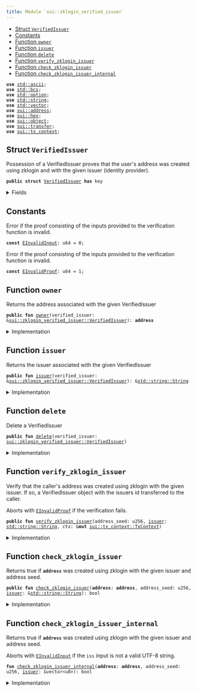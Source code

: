 ```yaml
---
title: Module `sui::zklogin_verified_issuer`
---
```




-  [Struct `VerifiedIssuer`](#sui_zklogin_verified_issuer_VerifiedIssuer)
-  [Constants](#@Constants_0)
-  [Function `owner`](#sui_zklogin_verified_issuer_owner)
-  [Function `issuer`](#sui_zklogin_verified_issuer_issuer)
-  [Function `delete`](#sui_zklogin_verified_issuer_delete)
-  [Function `verify_zklogin_issuer`](#sui_zklogin_verified_issuer_verify_zklogin_issuer)
-  [Function `check_zklogin_issuer`](#sui_zklogin_verified_issuer_check_zklogin_issuer)
-  [Function `check_zklogin_issuer_internal`](#sui_zklogin_verified_issuer_check_zklogin_issuer_internal)


<pre><code><b>use</b> <a href="../std/ascii.md#std_ascii">std::ascii</a>;
<b>use</b> <a href="../std/bcs.md#std_bcs">std::bcs</a>;
<b>use</b> <a href="../std/option.md#std_option">std::option</a>;
<b>use</b> <a href="../std/string.md#std_string">std::string</a>;
<b>use</b> <a href="../std/vector.md#std_vector">std::vector</a>;
<b>use</b> <a href="../sui/address.md#sui_address">sui::address</a>;
<b>use</b> <a href="../sui/hex.md#sui_hex">sui::hex</a>;
<b>use</b> <a href="../sui/object.md#sui_object">sui::object</a>;
<b>use</b> <a href="../sui/transfer.md#sui_transfer">sui::transfer</a>;
<b>use</b> <a href="../sui/tx_context.md#sui_tx_context">sui::tx_context</a>;
</code></pre>



<a name="sui_zklogin_verified_issuer_VerifiedIssuer"></a>

## Struct `VerifiedIssuer`

Possession of a VerifiedIssuer proves that the user's address was created using zklogin and with the given issuer
(identity provider).


<pre><code><b>public</b> <b>struct</b> <a href="../sui/zklogin_verified_issuer.md#sui_zklogin_verified_issuer_VerifiedIssuer">VerifiedIssuer</a> <b>has</b> key
</code></pre>



<details>
<summary>Fields</summary>


<dl>
<dt>
<code>id: <a href="../sui/object.md#sui_object_UID">sui::object::UID</a></code>
</dt>
<dd>
 The ID of this VerifiedIssuer
</dd>
<dt>
<code><a href="../sui/zklogin_verified_issuer.md#sui_zklogin_verified_issuer_owner">owner</a>: <b>address</b></code>
</dt>
<dd>
 The address this VerifiedID is associated with
</dd>
<dt>
<code><a href="../sui/zklogin_verified_issuer.md#sui_zklogin_verified_issuer_issuer">issuer</a>: <a href="../std/string.md#std_string_String">std::string::String</a></code>
</dt>
<dd>
 The issuer
</dd>
</dl>


</details>

<a name="@Constants_0"></a>

## Constants


<a name="sui_zklogin_verified_issuer_EInvalidInput"></a>

Error if the proof consisting of the inputs provided to the verification function is invalid.


<pre><code><b>const</b> <a href="../sui/zklogin_verified_issuer.md#sui_zklogin_verified_issuer_EInvalidInput">EInvalidInput</a>: u64 = 0;
</code></pre>



<a name="sui_zklogin_verified_issuer_EInvalidProof"></a>

Error if the proof consisting of the inputs provided to the verification function is invalid.


<pre><code><b>const</b> <a href="../sui/zklogin_verified_issuer.md#sui_zklogin_verified_issuer_EInvalidProof">EInvalidProof</a>: u64 = 1;
</code></pre>



<a name="sui_zklogin_verified_issuer_owner"></a>

## Function `owner`

Returns the address associated with the given VerifiedIssuer


<pre><code><b>public</b> <b>fun</b> <a href="../sui/zklogin_verified_issuer.md#sui_zklogin_verified_issuer_owner">owner</a>(verified_issuer: &<a href="../sui/zklogin_verified_issuer.md#sui_zklogin_verified_issuer_VerifiedIssuer">sui::zklogin_verified_issuer::VerifiedIssuer</a>): <b>address</b>
</code></pre>



<details>
<summary>Implementation</summary>


<pre><code><b>public</b> <b>fun</b> <a href="../sui/zklogin_verified_issuer.md#sui_zklogin_verified_issuer_owner">owner</a>(verified_issuer: &<a href="../sui/zklogin_verified_issuer.md#sui_zklogin_verified_issuer_VerifiedIssuer">VerifiedIssuer</a>): <b>address</b> {
    verified_issuer.<a href="../sui/zklogin_verified_issuer.md#sui_zklogin_verified_issuer_owner">owner</a>
}
</code></pre>



</details>

<a name="sui_zklogin_verified_issuer_issuer"></a>

## Function `issuer`

Returns the issuer associated with the given VerifiedIssuer


<pre><code><b>public</b> <b>fun</b> <a href="../sui/zklogin_verified_issuer.md#sui_zklogin_verified_issuer_issuer">issuer</a>(verified_issuer: &<a href="../sui/zklogin_verified_issuer.md#sui_zklogin_verified_issuer_VerifiedIssuer">sui::zklogin_verified_issuer::VerifiedIssuer</a>): &<a href="../std/string.md#std_string_String">std::string::String</a>
</code></pre>



<details>
<summary>Implementation</summary>


<pre><code><b>public</b> <b>fun</b> <a href="../sui/zklogin_verified_issuer.md#sui_zklogin_verified_issuer_issuer">issuer</a>(verified_issuer: &<a href="../sui/zklogin_verified_issuer.md#sui_zklogin_verified_issuer_VerifiedIssuer">VerifiedIssuer</a>): &String {
    &verified_issuer.<a href="../sui/zklogin_verified_issuer.md#sui_zklogin_verified_issuer_issuer">issuer</a>
}
</code></pre>



</details>

<a name="sui_zklogin_verified_issuer_delete"></a>

## Function `delete`

Delete a VerifiedIssuer


<pre><code><b>public</b> <b>fun</b> <a href="../sui/zklogin_verified_issuer.md#sui_zklogin_verified_issuer_delete">delete</a>(verified_issuer: <a href="../sui/zklogin_verified_issuer.md#sui_zklogin_verified_issuer_VerifiedIssuer">sui::zklogin_verified_issuer::VerifiedIssuer</a>)
</code></pre>



<details>
<summary>Implementation</summary>


<pre><code><b>public</b> <b>fun</b> <a href="../sui/zklogin_verified_issuer.md#sui_zklogin_verified_issuer_delete">delete</a>(verified_issuer: <a href="../sui/zklogin_verified_issuer.md#sui_zklogin_verified_issuer_VerifiedIssuer">VerifiedIssuer</a>) {
    <b>let</b> <a href="../sui/zklogin_verified_issuer.md#sui_zklogin_verified_issuer_VerifiedIssuer">VerifiedIssuer</a> { id, <a href="../sui/zklogin_verified_issuer.md#sui_zklogin_verified_issuer_owner">owner</a>: _, <a href="../sui/zklogin_verified_issuer.md#sui_zklogin_verified_issuer_issuer">issuer</a>: _ } = verified_issuer;
    id.<a href="../sui/zklogin_verified_issuer.md#sui_zklogin_verified_issuer_delete">delete</a>();
}
</code></pre>



</details>

<a name="sui_zklogin_verified_issuer_verify_zklogin_issuer"></a>

## Function `verify_zklogin_issuer`

Verify that the caller's address was created using zklogin with the given issuer. If so, a VerifiedIssuer object
with the issuers id transferred to the caller.

Aborts with <code><a href="../sui/zklogin_verified_issuer.md#sui_zklogin_verified_issuer_EInvalidProof">EInvalidProof</a></code> if the verification fails.


<pre><code><b>public</b> <b>fun</b> <a href="../sui/zklogin_verified_issuer.md#sui_zklogin_verified_issuer_verify_zklogin_issuer">verify_zklogin_issuer</a>(address_seed: u256, <a href="../sui/zklogin_verified_issuer.md#sui_zklogin_verified_issuer_issuer">issuer</a>: <a href="../std/string.md#std_string_String">std::string::String</a>, ctx: &<b>mut</b> <a href="../sui/tx_context.md#sui_tx_context_TxContext">sui::tx_context::TxContext</a>)
</code></pre>



<details>
<summary>Implementation</summary>


<pre><code><b>public</b> <b>fun</b> <a href="../sui/zklogin_verified_issuer.md#sui_zklogin_verified_issuer_verify_zklogin_issuer">verify_zklogin_issuer</a>(address_seed: u256, <a href="../sui/zklogin_verified_issuer.md#sui_zklogin_verified_issuer_issuer">issuer</a>: String, ctx: &<b>mut</b> TxContext) {
    <b>let</b> sender = ctx.sender();
    <b>assert</b>!(<a href="../sui/zklogin_verified_issuer.md#sui_zklogin_verified_issuer_check_zklogin_issuer">check_zklogin_issuer</a>(sender, address_seed, &<a href="../sui/zklogin_verified_issuer.md#sui_zklogin_verified_issuer_issuer">issuer</a>), <a href="../sui/zklogin_verified_issuer.md#sui_zklogin_verified_issuer_EInvalidProof">EInvalidProof</a>);
    transfer::transfer(
        <a href="../sui/zklogin_verified_issuer.md#sui_zklogin_verified_issuer_VerifiedIssuer">VerifiedIssuer</a> {
            id: object::new(ctx),
            <a href="../sui/zklogin_verified_issuer.md#sui_zklogin_verified_issuer_owner">owner</a>: sender,
            <a href="../sui/zklogin_verified_issuer.md#sui_zklogin_verified_issuer_issuer">issuer</a>,
        },
        sender,
    )
}
</code></pre>



</details>

<a name="sui_zklogin_verified_issuer_check_zklogin_issuer"></a>

## Function `check_zklogin_issuer`

Returns true if <code><b>address</b></code> was created using zklogin with the given issuer and address seed.


<pre><code><b>public</b> <b>fun</b> <a href="../sui/zklogin_verified_issuer.md#sui_zklogin_verified_issuer_check_zklogin_issuer">check_zklogin_issuer</a>(<b>address</b>: <b>address</b>, address_seed: u256, <a href="../sui/zklogin_verified_issuer.md#sui_zklogin_verified_issuer_issuer">issuer</a>: &<a href="../std/string.md#std_string_String">std::string::String</a>): bool
</code></pre>



<details>
<summary>Implementation</summary>


<pre><code><b>public</b> <b>fun</b> <a href="../sui/zklogin_verified_issuer.md#sui_zklogin_verified_issuer_check_zklogin_issuer">check_zklogin_issuer</a>(<b>address</b>: <b>address</b>, address_seed: u256, <a href="../sui/zklogin_verified_issuer.md#sui_zklogin_verified_issuer_issuer">issuer</a>: &String): bool {
    <a href="../sui/zklogin_verified_issuer.md#sui_zklogin_verified_issuer_check_zklogin_issuer_internal">check_zklogin_issuer_internal</a>(<b>address</b>, address_seed, <a href="../sui/zklogin_verified_issuer.md#sui_zklogin_verified_issuer_issuer">issuer</a>.as_bytes())
}
</code></pre>



</details>

<a name="sui_zklogin_verified_issuer_check_zklogin_issuer_internal"></a>

## Function `check_zklogin_issuer_internal`

Returns true if <code><b>address</b></code> was created using zklogin with the given issuer and address seed.

Aborts with <code><a href="../sui/zklogin_verified_issuer.md#sui_zklogin_verified_issuer_EInvalidInput">EInvalidInput</a></code> if the <code>iss</code> input is not a valid UTF-8 string.


<pre><code><b>fun</b> <a href="../sui/zklogin_verified_issuer.md#sui_zklogin_verified_issuer_check_zklogin_issuer_internal">check_zklogin_issuer_internal</a>(<b>address</b>: <b>address</b>, address_seed: u256, <a href="../sui/zklogin_verified_issuer.md#sui_zklogin_verified_issuer_issuer">issuer</a>: &vector&lt;u8&gt;): bool
</code></pre>



<details>
<summary>Implementation</summary>


<pre><code><b>native</b> <b>fun</b> <a href="../sui/zklogin_verified_issuer.md#sui_zklogin_verified_issuer_check_zklogin_issuer_internal">check_zklogin_issuer_internal</a>(
    <b>address</b>: <b>address</b>,
    address_seed: u256,
    <a href="../sui/zklogin_verified_issuer.md#sui_zklogin_verified_issuer_issuer">issuer</a>: &vector&lt;u8&gt;,
): bool;
</code></pre>



</details>
